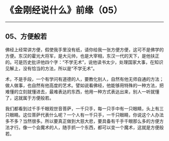 # 《金刚经说什么》前缘（05）

------

## 05、方便般若

佛经上经常讲方便，假使我手里没有纸，请你给我一张方便方便，这可不是佛学的方便。东汉的霍光大将军，是大元帅，也是大宰相，东汉一代的天下，是他扶正的。可是历史批评他四个字：“不学无术”，说他读书太少，处理国家大事，在知识见解上，没有恰当的方法，所以是“不学无术”。

术，不是手段，一个有学问有道德的人，要教化别人，自然有他无师自通的方法；做人做事，也自然有他高度的艺术。譬如说看佛经，他能够用特殊的一种方法，把难懂的立刻就懂进去，最难表达的东西，他用一种方式表达出来，别人一听就懂了，这就属于方便般若。

我们都看到过千手千眼观世音菩萨，一千只手，每一只手中有一只眼睛，头上有三只眼睛。这位菩萨代表什么呢？一个人有一千只手，一千只眼睛，你说这个人办法多不多？当然很多。所以要真正做到大慈大悲，要具备有千手千眼那么多的方便方法才行。像一个会魔术的人，随手抓一个东西，都可以变一个魔术，这就是方便般若。

